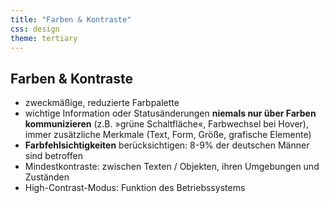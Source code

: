 ```yaml
---
title: "Farben & Kontraste"
css: design
theme: tertiary
---
```

## Farben & Kontraste

- zweckmäßige, reduzierte Farbpalette
- wichtige Information oder Statusänderungen **niemals nur über Farben kommunizieren** (z.B. »grüne Schaltfläche«, Farbwechsel bei Hover), immer zusätzliche Merkmale (Text, Form, Größe, grafische Elemente)
- **Farbfehlsichtigkeiten** berücksichtigen: 8-9% der deutschen Männer sind betroffen
- Mindestkontraste: zwischen Texten / Objekten, ihren Umgebungen und Zuständen
- High-Contrast-Modus: Funktion des Betriebssystems
